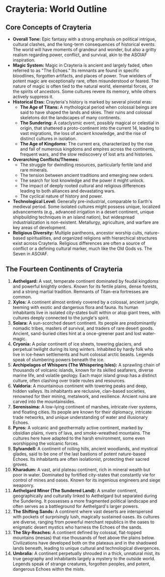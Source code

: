 # Crayteria: World Outline

## Core Concepts of Crayteria

*   **Overall Tone:** Epic fantasy with a strong emphasis on political intrigue, cultural clashes, and the long-term consequences of historical events. The world will have moments of grandeur and wonder, but also a gritty realism regarding power, conflict, and survival, akin to the ASOIAF inspiration.
*   **Magic System:** Magic in Crayteria is ancient and largely faded, often referred to as "The Echoes." Its remnants are found in specific bloodlines, forgotten artifacts, and places of power. True wielders of potent magic are exceptionally rare, often misunderstood or feared. The nature of magic is often tied to the natural world, elemental forces, or the spirits of ancestors. Some cultures revere its memory, while others actively suppress it.
*   **Historical Eras:** Crayteria's history is marked by several pivotal eras:
    *   **The Age of Titans:** A mythological period when colossal beings are said to have shaped the lands and skies. Their ruins and colossal skeletons dot the landscapes of many continents.
    *   **The Sundering:** A cataclysmic event, possibly magical or celestial in origin, that shattered a proto-continent into the current 14, leading to vast migrations, the loss of ancient knowledge, and the rise of distinct cultures in isolation.
    *   **The Age of Kingdoms:** The current era, characterized by the rise and fall of numerous kingdoms and empires across the continents, frequent wars, and the slow rediscovery of lost arts and histories.
*   **Overarching Conflicts/Themes:**
    *   The struggle for dwindling resources, particularly fertile land and rare minerals.
    *   The tension between ancient traditions and emerging new orders.
    *   The search for lost knowledge and the power it might unlock.
    *   The impact of deeply rooted cultural and religious differences leading to both alliances and devastating wars.
    *   The cyclical nature of history and power.
*   **Technological Level:** Generally pre-industrial, comparable to Earth's medieval period. Some isolated cultures might possess unique, localized advancements (e.g., advanced irrigation in a desert continent, unique shipbuilding techniques in an island nation), but widespread industrialization is non-existent. Metallurgy, agriculture, and warfare are key areas of development.
*   **Religious Diversity:** Multiple pantheons, ancestor worship cults, nature-based spiritualities, and organized religions with hierarchical structures exist across Crayteria. Religious differences are often a source of conflict or a defining cultural marker, much like the Old Gods vs. The Seven in ASOIAF.

## The Fourteen Continents of Crayteria

1.  **Aethelgard:** A vast, temperate continent dominated by feudal kingdoms and powerful knightly orders. Known for its fertile plains, dense forests, and a strong martial tradition. Remnants of Titan-era fortresses are common.
2.  **Xylos:** A continent almost entirely covered by a colossal, ancient jungle, teeming with exotic and dangerous flora and fauna. Its human inhabitants live in isolated city-states built within or atop giant trees, with cultures deeply connected to the jungle's spirit.
3.  **Solara:** A sun-scorched desert continent. Its people are predominantly nomadic tribes, masters of survival, and traders of rare desert goods. Ancient, sand-buried cities hint at a once-greener past and lost water-magic.
4.  **Cryonia:** A polar continent of ice sheets, towering glaciers, and perpetual twilight during its long winters. Inhabited by hardy folk who live in ice-hewn settlements and hunt colossal arctic beasts. Legends speak of slumbering powers beneath the ice.
5.  **Archipelagos of Whispers (The Whispering Isles):** A sprawling chain of thousands of volcanic islands, known for its skilled seafarers, diverse marine life, and volatile geology. Each major island group has a distinct culture, often clashing over trade routes and resources.
6.  **Valdoria:** A mountainous continent with towering peaks and deep, hidden valleys. Its inhabitants are reclusive, clan-based societies, renowned for their mining, metalwork, and resilience. Ancient ruins are carved into the mountainsides.
7.  **Serenissima:** A low-lying continent of marshes, intricate river systems, and floating cities. Its people are known for their diplomacy, intricate trade networks, and unique understanding of water and illusionary Echoes.
8.  **Pyros:** A volcanic and geothermally active continent, marked by obsidian plains, rivers of lava, and smoke-wreathed mountains. The cultures here have adapted to the harsh environment, some even worshipping the volcanic forces.
9.  **Sylvandell:** A continent of rolling hills, ancient woodlands, and mystical glades, said to be one of the last bastions of potent nature-based Echoes. Its inhabitants are often isolationist, protecting their sacred groves.
10. **Kharadum:** A vast, arid plateau continent, rich in mineral wealth but poor in water. Dominated by fortified city-states that constantly vie for control of mines and oases. Known for its ingenious engineers and siege weaponry.
11. **Aethelgard Minor (The Sundered Land):** A smaller continent, geographically and culturally linked to Aethelgard but separated during the Sundering. It possesses a more fragmented political landscape and often serves as a battleground for Aethelgard's larger powers.
12. **The Shifting Sands:** A continent where vast deserts are interspersed with pockets of surprisingly lush, magically sustained oases. Its cultures are diverse, ranging from powerful merchant republics in the oases to enigmatic desert mystics who harness the Echoes of the sands.
13. **The Sky-Reaches:** A continent defined by colossal, flat-topped mountains (mesas) that rise thousands of feet above the plains below. Civilizations have developed both on the plateaus and in the shadowed lands beneath, leading to unique cultural and technological divergences.
14. **Umbralia:** A continent perpetually shrouded in a thick, unnatural mist, its true geography and inhabitants largely a mystery to the outside world. Legends speak of strange creatures, forgotten peoples, and potent, dangerous Echoes within the mists.

